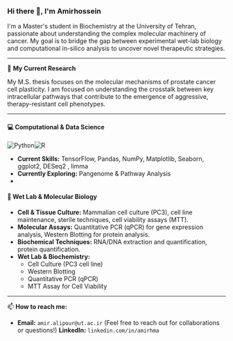 ### Hi there 👋, I'm Amirhossein

I'm a Master's student in Biochemistry at the University of Tehran, passionate about understanding the complex molecular machinery of cancer. My goal is to bridge the gap between experimental wet-lab biology and computational in-silico analysis to uncover novel therapeutic strategies.

---

🔬 **My Current Research**

My M.S. thesis focuses on the molecular mechanisms of prostate cancer cell plasticity. I am focused on understanding the crosstalk between key intracellular pathways that contribute to the emergence of aggressive, therapy-resistant cell phenotypes.

---

#### 💻 Computational & Data Science
![Python](https://img.shields.io/badge/Python-3776AB?style=for-the-badge&logo=python&logoColor=white)![R](https://img.shields.io/badge/R-276DC3?style=for-the-badge&logo=r&logoColor=white)


*   **Current Skills:** TensorFlow, Pandas, NumPy, Matplotlib, Seaborn, ggplot2, DESeq2 , limma
*   **Currently Exploring:** Pangenome & Pathway Analysis
*   

#### 🔬 Wet Lab & Molecular Biology
*   **Cell & Tissue Culture:** Mammalian cell culture (PC3), cell line maintenance, sterile techniques, cell viability assays (MTT).
*   **Molecular Assays:** Quantitative PCR (qPCR) for gene expression analysis, Western Blotting for protein analysis.
*   **Biochemical Techniques:** RNA/DNA extraction and quantification, protein quantification.
*   **Wet Lab & Biochemistry:**
    *   Cell Culture (PC3 cell line)
    *   Western Blotting
    *   Quantitative PCR (qPCR)
    *   MTT Assay for Cell Viability

---

📫 **How to reach me:**

*   **Email:** `amir.alipour@ut.ac.ir` (Feel free to reach out for collaborations or questions!)
**LinkedIn:** `linkedin.com/in/amirhma`
